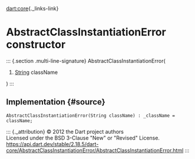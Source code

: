 [dart:core](../../dart-core/dart-core-library){._links-link}

AbstractClassInstantiationError constructor
===========================================

::: {.section .multi-line-signature}
AbstractClassInstantiationError(

1.  [String](../string-class) className

)
:::

Implementation {#source}
--------------

``` {.language-dart data-language="dart"}
AbstractClassInstantiationError(String className) : _className = className;
```

::: {._attribution}
© 2012 the Dart project authors\
Licensed under the BSD 3-Clause \"New\" or \"Revised\" License.\
<https://api.dart.dev/stable/2.18.5/dart-core/AbstractClassInstantiationError/AbstractClassInstantiationError.html>
:::
